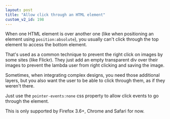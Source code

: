 ```yaml
---
layout: post
title: "Allow click through an HTML element"
custom_v2_id: 198
---
```


<p>When one HTML element is over another one (like when positioning an element using <code>position:absolute</code>), you usually can't click through the top element to access the bottom element.</p>
<p>That's used as a common technique to prevent the right click on images by some sites (like Flickr). They just add an empty transparent div over their images to prevent the lambda user from right clicking and saving the image.</p>
<p>Sometimes, when integrating complex designs, you need those additional layers, but you also want the user to be able to click through them, as if they weren't there.</p>
<p>Just use the <code>pointer-events:none</code> css property to allow click events to go through the element.</p>
<p>This is only supported by Firefox 3.6+, Chrome and Safari for now.</p>